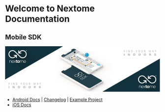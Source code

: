 # Welcome to Nextome Documentation


## Mobile SDK
![Nextome Android Sdk Image](https://raw.githubusercontent.com/Nextome/nextome-phoenix-android-whitelabel/main/resources/img-sdk-githubBx2.png?token=ABK44BJ4J33AED564QB5BCLBGCIPK)

 * [Android Docs](sdk/android/README.md) | [Changelog](sdk/android/CHANGELOG.md) | [Example Project](https://github.com/Nextome/nextome-phoenix-android-whitelabel)
 * [iOS Docs](sdk/ios/README.md)